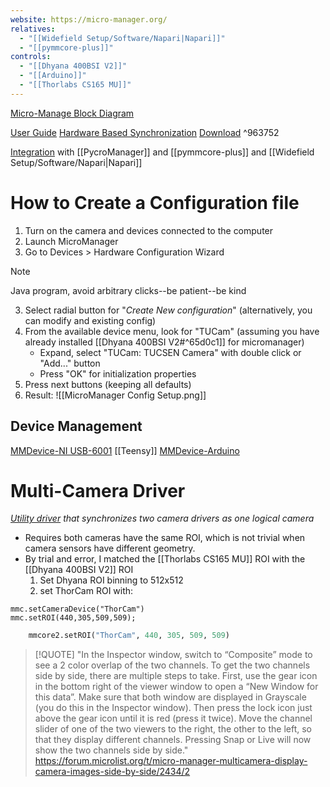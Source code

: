 ```yaml
---
website: https://micro-manager.org/
relatives:
  - "[[Widefield Setup/Software/Napari|Napari]]"
  - "[[pymmcore-plus]]"
controls:
  - "[[Dhyana 400BSI V2]]"
  - "[[Arduino]]"
  - "[[Thorlabs CS165 MU]]"
---
```

[Micro-Manage Block Diagram](https://micro-manager.org/media/Block_diagram.gif "Micro-Manage Block Diagram")

[User Guide](https://micro-manager.org/Version_2.0_Users_Guide#sequence-acquisitions)
[Hardware Based Synchronization](https://micro-manager.org/Hardware-based_Synchronization_in_Micro-Manager)
[Download](https://micro-manager.org/Download_Micro-Manager_Latest_Release) ^963752

[Integration](https://micro-manager.org/Using_the_Micro-Manager_python_library) with [[PycroManager]] and [[pymmcore-plus]] and [[Widefield Setup/Software/Napari|Napari]]

# How to Create a Configuration file
1. Turn on the camera and devices connected to the computer
2. Launch MicroManager
4. Go to Devices > Hardware Configuration Wizard

> [!NOTE]
> Java program, avoid arbitrary clicks--be patient--be kind

3. Select radial button for "*Create New configuration*" (alternatively, you can modify and existing config)
4. From the available device menu, look for "TUCam" (assuming you have already installed [[Dhyana 400BSI V2#^65d0c1]] for micromanager) 
	- Expand, select "TUCam: TUCSEN Camera" with double click or "Add..." button
	- Press "OK" for initialization properties
5. Press next buttons (keeping all defaults) 
8. Result: ![[MicroManager Config Setup.png]]

## Device Management

[MMDevice-NI USB-6001](https://micro-manager.org/NIDAQ)
[[Teensy]]
[MMDevice-Arduino](https://micro-manager.org/Arduino)


# Multi-Camera Driver
*[Utility driver](https://micro-manager.org/Utilities) that synchronizes two camera drivers as one logical camera*

- Requires both cameras have the same ROI, which is not trivial when camera sensors have different geometry.
- By trial and error, I matched the [[Thorlabs CS165 MU]] ROI with the [[Dhyana 400BSI V2]] ROI 
	1. Set Dhyana ROI binning to 512x512
	2. set ThorCam ROI with:
```beanshell
mmc.setCameraDevice("ThorCam")
mmc.setROI(440,305,509,509);
```
```python
    mmcore2.setROI("ThorCam", 440, 305, 509, 509)
```

> [!QUOTE]
> "In the Inspector window, switch to “Composite” mode to see a 2 color overlap of the two channels. To get the two channels side by side, there are multiple steps to take. First, use the gear icon in the bottom right of the viewer window to open a “New Window for this data”. Make sure that both window are displayed in Grayscale (you do this in the Inspector window). Then press the lock icon just above the gear icon until it is red (press it twice). Move the channel slider of one of the two viewers to the right, the other to the left, so that they display different channels. Pressing Snap or Live will now show the two channels side by side." https://forum.microlist.org/t/micro-manager-multicamera-display-camera-images-side-by-side/2434/2 


